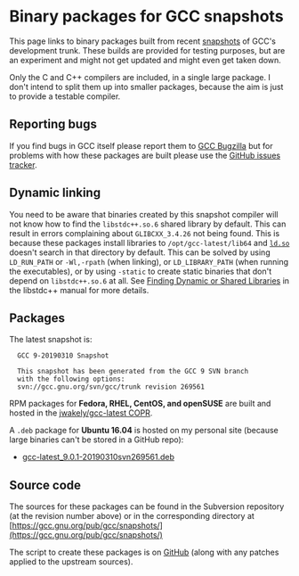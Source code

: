 # Binary packages for GCC snapshots

This page links to binary packages
built from recent [snapshots](https://gcc.gnu.org/snapshots.html)
of GCC's development trunk.
These builds are provided for testing purposes,
but are an experiment and might not get updated
and might even get taken down.

Only the C and C++ compilers are included, in a single large package.
I don't intend to split them up into smaller packages,
because the aim is just to provide a testable compiler.

## Reporting bugs

If you find bugs in GCC itself please report them to
[GCC Bugzilla](https://gcc.gnu.org/bugs)
but for problems with how these packages are built
please use the
[GitHub issues tracker](https://github.com/jwakely/pkg-gcc-latest/issues).

## Dynamic linking

You need to be aware that binaries created by this snapshot compiler
will not know how to find the `libstdc++.so.6` shared library by default.
This can result in errors complaining about `GLIBCXX_3.4.26` not being found.
This is because these packages install libraries to `/opt/gcc-latest/lib64`
and [`ld.so`](http://man7.org/linux/man-pages/man8/ld.so.8.html)
doesn't search in that directory by default.
This can be solved by using `LD_RUN_PATH` or `-Wl,-rpath` (when linking),
or `LD_LIBRARY_PATH` (when running the executables),
or by using `-static` to create static binaries that don't depend on
`libstdc++.so.6` at all.
See [Finding Dynamic or Shared Libraries](https://gcc.gnu.org/onlinedocs/libstdc++/manual/using_dynamic_or_shared.html#manual.intro.using.linkage.dynamic)
in the libstdc++ manual for more details.

## Packages

The latest snapshot is:

      GCC 9-20190310 Snapshot

      This snapshot has been generated from the GCC 9 SVN branch
      with the following options:
      svn://gcc.gnu.org/svn/gcc/trunk revision 269561

RPM packages for **Fedora, RHEL, CentOS, and openSUSE**
are built and hosted in the
[jwakely/gcc-latest COPR](https://copr.fedorainfracloud.org/coprs/jwakely/gcc-latest/).

A `.deb` package for **Ubuntu 16.04** is hosted on my personal site
(because large binaries can't be stored in a GitHub repo):

- [gcc-latest_9.0.1-20190310svn269561.deb](http://kayari.org/gcc-latest_9.0.1-20190310svn269561.deb)

## Source code

The sources for these packages can be found in the Subversion repository
(at the revision number above) or in the corresponding directory at
[https://gcc.gnu.org/pub/gcc/snapshots/](https://gcc.gnu.org/pub/gcc/snapshots/)

The script to create these packages
is on [GitHub](https://github.com/jwakely/pkg-gcc-latest)
(along with any patches applied to the upstream sources).
